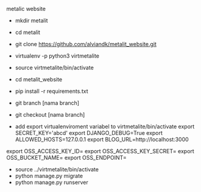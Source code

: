 metalic website

* mkdir metalit
* cd metalit
* git clone https://github.com/alviandk/metalit_website.git
* virtualenv -p python3 virtmetalite
* source virtmetalite/bin/activate
* cd metalit_website
* pip install -r requirements.txt
* git branch [nama branch]
* git checkout [nama branch]

* add export virtualenviroment variabel to virtmetalite/bin/activate
export SECRET_KEY='abcd'
export DJANGO_DEBUG=True
export ALLOWED_HOSTS=127.0.0.1
export BLOG_URL=http://localhost:3000

export OSS_ACCESS_KEY_ID=<ask admin>
export OSS_ACCESS_KEY_SECRET=<ask admin>
export OSS_BUCKET_NAME=<ask admin>
export OSS_ENDPOINT=<ask admin>

* source ../virtmetalite/bin/activate
* python manage.py migrate
* python manage.py runserver